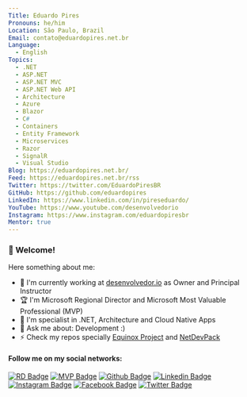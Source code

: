 ```yaml
---
Title: Eduardo Pires
Pronouns: he/him
Location: São Paulo, Brazil
Email: contato@eduardopires.net.br
Language:
  - English
Topics:
  - .NET
  - ASP.NET
  - ASP.NET MVC
  - ASP.NET Web API
  - Architecture
  - Azure
  - Blazor
  - C#
  - Containers
  - Entity Framework
  - Microservices
  - Razor
  - SignalR
  - Visual Studio
Blog: https://eduardopires.net.br/
Feed: https://eduardopires.net.br/rss
Twitter: https://twitter.com/EduardoPiresBR
GitHub: https://github.com/eduardopires
LinkedIn: https://www.linkedin.com/in/pireseduardo/
YouTube: https://www.youtube.com/desenvolvedorio
Instagram: https://www.instagram.com/eduardopiresbr
Mentor: true
---
```

### 👋 Welcome!

Here something about me:

- 🔭 I'm currently working at [desenvolvedor.io](https://desenvolvedor.io/) as Owner and Principal Instructor
- :trophy: I'm Microsoft Regional Director and Microsoft Most Valuable Professional (MVP)
- :muscle: I'm specialist in .NET, Architecture and Cloud Native Apps
- 💬 Ask me about: Development :)
- ⚡ Check my repos specially [Equinox Project](https://github.com/EduardoPires/EquinoxProject) and [NetDevPack](https://github.com/NetDevPack)

#### Follow me on my social networks:
[![RD Badge](https://img.shields.io/badge/-RD%20Profile-black?style=flat-square&logo=Microsoft&logoColor=white&link=https://rd.microsoft.com/en-us/eduardo-pires)](https://rd.microsoft.com/en-us/eduardo-pires)
[![MVP Badge](https://img.shields.io/badge/-MVP%20Profile-blue?style=flat-square&logo=Microsoft&logoColor=white&link=https://mvp.microsoft.com/en-us/PublicProfile/5000577)](https://mvp.microsoft.com/en-us/PublicProfile/5000577)
[![Github Badge](https://img.shields.io/badge/-Github-000?style=flat-square&logo=Github&logoColor=white&link=https://github.com/eduardopires)](https://github.com/eduardopires)
[![Linkedin Badge](https://img.shields.io/badge/-LinkedIn-blue?style=flat-square&logo=Linkedin&logoColor=white&link=https://www.linkedin.com/in/pireseduardo/)](https://www.linkedin.com/in/pireseduardo/)
[![Instagram Badge](https://img.shields.io/badge/-Instagram-C13584?style=flat-square&labelColor=C13584&logo=instagram&logoColor=white&link=https://www.instagram.com/eduardopiresbr/)](https://www.instagram.com/eduardopiresbr/)
[![Facebook Badge](https://img.shields.io/badge/-Facebook-blue?style=flat-square&labelColor=blue&logo=facebook&logoColor=white&link=https://www.facebook.com/eduardopiresbr/)](https://www.facebook.com/eduardopiresbr/)
[![Twitter Badge](https://img.shields.io/badge/-Twitter-blue?style=flat-square&labelColor=blue&logo=twitter&logoColor=white&link=https://twitter.com/eduardopiresbr)](https://twitter.com/eduardopiresbr)
